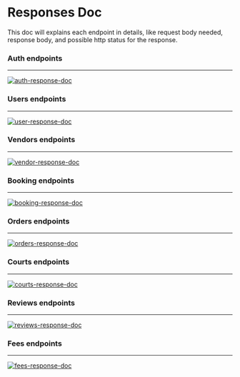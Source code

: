 # Responses Doc

This doc will explains each endpoint in details, like request body needed, response body, and possible http status for the response.

### Auth endpoints

---

[![auth-response-doc](https://img.shields.io/badge/visit-auth--response--doc-default)](https://github.com/bryanfks-dev/Courtly-Service/blob/main/docs/AUTH_RESPONSE.md)

### Users endpoints

---

[![user-response-doc](https://img.shields.io/badge/visit-user--response--doc-red)](https://github.com/bryanfks-dev/Courtly-Service/blob/main/docs/USER_RESPONSE.md)

### Vendors endpoints

---

[![vendor-response-doc](https://img.shields.io/badge/visit-vendor--response--doc-silver)](https://github.com/bryanfks-dev/Courtly-Service/blob/main/docs/VENDOR_RESPONSE.md)

### Booking endpoints

---

[![booking-response-doc](https://img.shields.io/badge/visit-booking--response--doc-purple)](https://github.com/bryanfks-dev/Courtly-Service/blob/main/docs/BOOKING_RESPONSE.md)

### Orders endpoints

---

[![orders-response-doc](https://img.shields.io/badge/visit-orders--response--doc-pink)](https://github.com/bryanfks-dev/Courtly-Service/blob/main/docs/ORDERS_RESPONSE.md)

### Courts endpoints

---

[![courts-response-doc](https://img.shields.io/badge/visit-courts--response--doc-white)](https://github.com/bryanfks-dev/Courtly-Service/blob/main/docs/COURTS_RESPONSE.md)

### Reviews endpoints

---

[![reviews-response-doc](https://img.shields.io/badge/visit-reviews--response--doc-gold)](https://github.com/bryanfks-dev/Courtly-Service/blob/main/docs/REVIEWS_RESPONSE.md)

### Fees endpoints

---

[![fees-response-doc](https://img.shields.io/badge/visit-fees--response--doc-green)](https://github.com/bryanfks-dev/Courtly-Service/blob/main/docs/FEES_RESPONSE.md)
